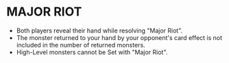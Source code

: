 
# MAJOR RIOT

*   Both players reveal their hand while resolving "Major Riot".
*   The monster returned to your hand by your opponent's card effect is not included in the number of returned monsters.
*   High-Level monsters cannot be Set with "Major Riot".

  